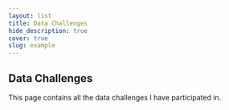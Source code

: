 ```yaml
---
layout: list
title: Data Challenges
hide_description: true
cover: true
slug: example
---
```

## Data Challenges
This page contains all the data challenges I have participated in.

